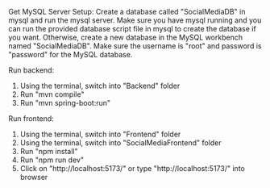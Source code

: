 Get MySQL Server Setup:
Create a database called "SocialMediaDB" in mysql and run the mysql server.
Make sure you have mysql running and you can run the provided database script file in mysql to create the database if you want. Otherwise, create a new database in the MySQL workbench named "SocialMediaDB". Make sure the username is "root" and password is "password" for the MySQL database.

Run backend:
1. Using the terminal, switch into "Backend" folder
2. Run "mvn compile"
3. Run "mvn spring-boot:run"
  
Run frontend:
1. Using the terminal, switch into "Frontend" folder
2. Using the terminal, switch into "SocialMediaFrontend" folder
3. Run "npm install"
4. Run "npm run dev"
5. Click on "http://localhost:5173/" or type "http://localhost:5173/" into browser
